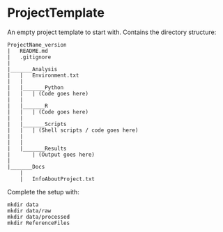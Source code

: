 # ProjectTemplate
An empty project template to start with. Contains the directory structure:


```
ProjectName_version
|	README.md
|	.gitignore
|
|_______Analysis
|	|	Environment.txt
|	|
|	|_______Python
|	|	| (Code goes here)
|	|
|	|_______R
|	|	| (Code goes here)
|	|
|	|_______Scripts
|	|	| (Shell scripts / code goes here)
|	|
|	|
|	|_______Results
|		| (Output goes here)
|	
|_______Docs
	|	
	|	InfoAboutProject.txt

```

Complete the setup with:

```
mkdir data
mkdir data/raw
mkdir data/processed
mkdir ReferenceFiles
```
